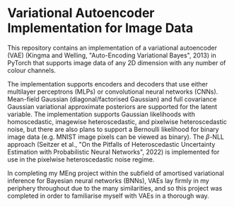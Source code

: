 # Variational Autoencoder Implementation for Image Data

This repository contains an implementation of a variational autoencoder (VAE) (Kingma and Welling, "Auto-Encoding Variational Bayes", 2013) in PyTorch that supports image data of any 2D dimension with any number of colour channels. 

The implementation supports encoders and decoders that use either multilayer perceptrons (MLPs) or convolutional neural networks (CNNs). Mean-field Gaussian (diagonal/factorised Gaussian) and full covariance Gaussian variational approximate posteriors are supported for the latent variable. The implementation supports Gaussian likelihoods with homoscedastic, imagewise heteroscedastic, and pixelwise heteroscedastic noise, but there are also plans to support a Bernoulli likelihood for binary image data (e.g. MNIST image pixels can be viewed as binary). The $\beta$-NLL approach (Seitzer et al., "On the Pitfalls of Heteroscedastic Uncertainty Estimation with Probabilistic Neural Networks", 2022) is implemented for use in the pixelwise heteroscedastic noise regime.

In completing my MEng project within the subfield of amortised variational inference for Bayesian neural networks (BNNs), VAEs lay firmly in my periphery throughout due to the many similarities, and so this project was completed in order to familiarise myself with VAEs in a thorough way.
